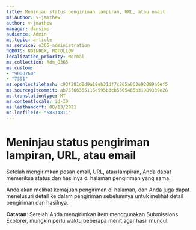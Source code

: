```yaml
---
title: Meninjau status pengiriman lampiran, URL, atau email
ms.author: v-jmathew
author: v-jmathew
manager: dansimp
audience: Admin
ms.topic: article
ms.service: o365-administration
ROBOTS: NOINDEX, NOFOLLOW
localization_priority: Normal
ms.collection: Adm_O365
ms.custom:
- "9000760"
- "7391"
ms.openlocfilehash: c93f281d8d9a19eb31df7c265a963e93089a0ef5
ms.sourcegitcommit: ab75f66355116e995b3cb5505465b31989339e28
ms.translationtype: MT
ms.contentlocale: id-ID
ms.lasthandoff: 08/13/2021
ms.locfileid: "58314811"
---
```

# <a name="review-the-status-of-an-email-url-or-attachment-submission"></a>Meninjau status pengiriman lampiran, URL, atau email

Setelah mengirimkan pesan email, URL, atau lampiran, Anda dapat memeriksa status dan hasilnya di halaman pengiriman yang sama.

Anda akan melihat kemajuan pengiriman di halaman, dan Anda juga dapat menelusuri detail ke dalam pengiriman sebelumnya untuk melihat detail pengiriman dan hasilnya.

**Catatan**: Setelah Anda mengirimkan item menggunakan Submissions Explorer, mungkin perlu waktu beberapa menit agar hasil muncul.
